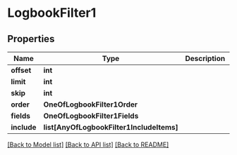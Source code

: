 # LogbookFilter1

## Properties
Name | Type | Description | Notes
------------ | ------------- | ------------- | -------------
**offset** | **int** |  | [optional] 
**limit** | **int** |  | [optional] 
**skip** | **int** |  | [optional] 
**order** | **OneOfLogbookFilter1Order** |  | [optional] 
**fields** | **OneOfLogbookFilter1Fields** |  | [optional] 
**include** | **list[AnyOfLogbookFilter1IncludeItems]** |  | [optional] 

[[Back to Model list]](../README.md#documentation-for-models) [[Back to API list]](../README.md#documentation-for-api-endpoints) [[Back to README]](../README.md)

